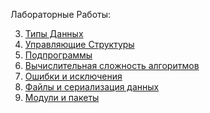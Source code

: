 Лабораторные Работы:

 3. [Типы Данных](3_lab.ipynb)
 4. [Управляющие Структуры](/lab-4-21.ipynb)
 5. [Подпрограммы](lab5-final.ipynb)
 6. [Вычислительная сложность алгоритмов](lab6.inpynb)
 7. [Ошибки и исключения]()
 8. [Файлы и сериализация данных]()
 9. [Модули и пакеты]()

